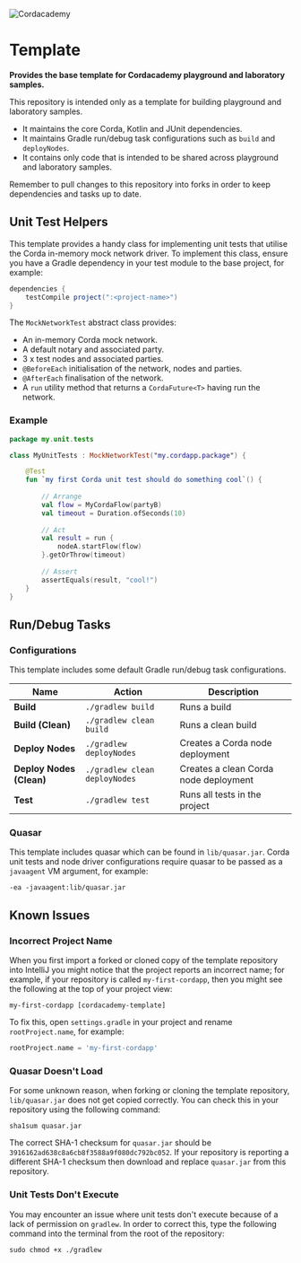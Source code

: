 ![Cordacademy](https://raw.githubusercontent.com/cordacademy/cordacademy.github.io/master/resources/images/logo_text.png)

# Template

**Provides the base template for Cordacademy playground and laboratory samples.**

This repository is intended only as a template for building playground and laboratory samples. 

- It maintains the core Corda, Kotlin and JUnit dependencies. 
- It maintains Gradle run/debug task configurations such as `build` and `deployNodes`.
- It contains only code that is intended to be shared across playground and laboratory samples. 

Remember to pull changes to this repository into forks in order to keep dependencies and tasks up to date.

## Unit Test Helpers

This template provides a handy class for implementing unit tests that utilise the Corda in-memory mock network driver. To implement this class, ensure you have a Gradle dependency in your test module to the base project, for example:

```groovy
dependencies {
    testCompile project(":<project-name>")
}
```

The `MockNetworkTest` abstract class provides:

- An in-memory Corda mock network.
- A default notary and associated party.
- 3 x test nodes and associated parties.
- `@BeforeEach` initialisation of the network, nodes and parties.
- `@AfterEach` finalisation of the network.
- A `run` utility method that returns a `CordaFuture<T>` having run the network.

### Example

```kotlin
package my.unit.tests

class MyUnitTests : MockNetworkTest("my.cordapp.package") {

    @Test
    fun `my first Corda unit test should do something cool`() {
    
        // Arrange
        val flow = MyCordaFlow(partyB)
        val timeout = Duration.ofSeconds(10)
        
        // Act
        val result = run {
            nodeA.startFlow(flow)
        }.getOrThrow(timeout)
        
        // Assert
        assertEquals(result, "cool!")
    }
}
```

## Run/Debug Tasks

### Configurations

This template includes some default Gradle run/debug task configurations.

| Name                     | Action                        | Description                           |
| ------------------------ | ----------------------------- | ------------------------------------- |
| **Build**                | `./gradlew build`             | Runs a build                          |
| **Build (Clean)**        | `./gradlew clean build`       | Runs a clean build                    |
| **Deploy Nodes**         | `./gradlew deployNodes`       | Creates a Corda node deployment       |
| **Deploy Nodes (Clean)** | `./gradlew clean deployNodes` | Creates a clean Corda node deployment |
| **Test**                 | `./gradlew test`              | Runs all tests in the project         |

### Quasar

This template includes quasar which can be found in `lib/quasar.jar`. Corda unit tests and node driver configurations require quasar to be passed as a `javaagent` VM argument, for example:

```
-ea -javaagent:lib/quasar.jar
```

## Known Issues

### Incorrect Project Name

When you first import a forked or cloned copy of the template repository into IntelliJ you might notice that the project reports an incorrect name; for example, if your repository is called `my-first-cordapp`, then you might see the following at the top of your project view:

```
my-first-cordapp [cordacademy-template]
```

To fix this, open `settings.gradle` in your project and rename `rootProject.name`, for example:

```groovy
rootProject.name = 'my-first-cordapp'
```

### Quasar Doesn't Load

For some unknown reason, when forking or cloning the template repository, `lib/quasar.jar` does not get copied correctly. You can check this in your repository using the following command:

```shell
sha1sum quasar.jar
```

The correct SHA-1 checksum for `quasar.jar` should be `3916162ad638c8a6cb8f3588a9f080dc792bc052`. If your repository is reporting a different SHA-1 checksum then download and replace `quasar.jar` from this repository.

### Unit Tests Don't Execute

You may encounter an issue where unit tests don't execute because of a lack of permission on `gradlew`. In order to correct this, type the following command into the terminal from the root of the repository:

```shell
sudo chmod +x ./gradlew
```

